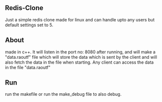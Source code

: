 ## Redis-Clone
Just a simple redis clone made for linux and can handle upto any users but default settings set to 5.

## About 
made in c++. It will listen in the port no: 8080 after running, and will make a "data.raoutf" file which will store the data which is sent by the client and will also fetch the data in the file when starting. Any client can access the data 
in the file "data.raoutf"

## Run
run the makefile or run the make_debug file to also debug.

